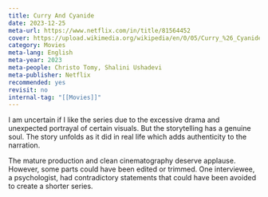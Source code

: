 ```yaml
---
title: Curry And Cyanide
date: 2023-12-25
meta-url: https://www.netflix.com/in/title/81564452
cover: https://upload.wikimedia.org/wikipedia/en/0/05/Curry_%26_Cyanide_Cover.jpg
category: Movies
meta-lang: English
meta-year: 2023
meta-people: Christo Tomy, Shalini Ushadevi
meta-publisher: Netflix
recommended: yes
revisit: no
internal-tag: "[[Movies]]"
---
```



I am uncertain if I like the series due to the excessive drama and unexpected portrayal of certain visuals. But the storytelling has a genuine soul. The story unfolds as it did in real life which adds authenticity to the narration. 

The mature production and clean cinematography deserve applause. However, some parts could have been edited or trimmed.  One interviewee, a psychologist, had contradictory statements that could have been avoided to create a shorter series.